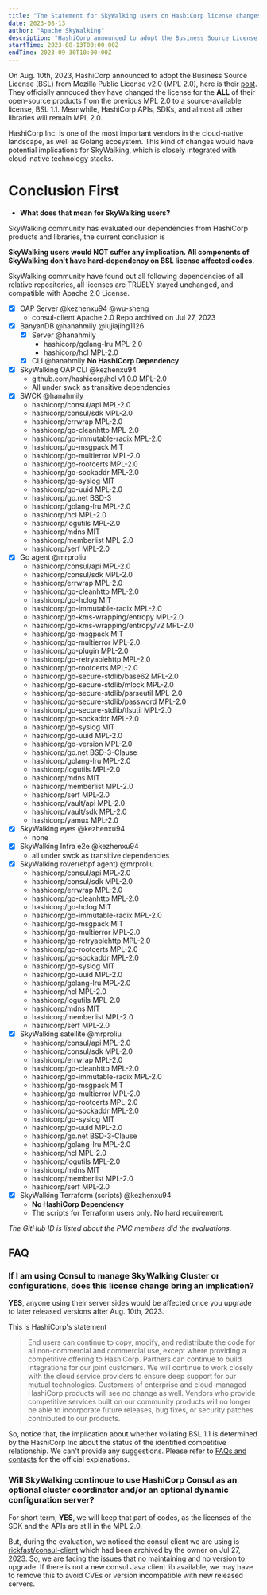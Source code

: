```yaml
---
title: "The Statement for SkyWalking users on HashiCorp license changes"
date: 2023-08-13
author: "Apache SkyWalking"
description: "HashiCorp announced to adopt the Business Source License from Mozilla Public License v2.0 (MPL 2.0). SkyWalking community posts the statement for our own users to explain the evaluation of the potential implications."
startTime: 2023-08-13T00:00:00Z
endTime: 2023-09-30T10:00:00Z
---
```


On Aug. 10th, 2023, HashiCorp announced to adopt the Business Source License (BSL) from Mozilla Public License v2.0 (MPL 2.0), here is their [post](https://www.hashicorp.com/blog/hashicorp-adopts-business-source-license). 
They officially annouced they have changed the license for the **ALL** of their open-source products from the previous MPL 2.0 to a source-available license, BSL 1.1. 
Meanwhile, HashiCorp APIs, SDKs, and almost all other libraries will remain MPL 2.0.

HashiCorp Inc. is one of the most important vendors in the cloud-native landscape, as well as Golang ecosystem. This kind of changes would have potential implications for 
SkyWalking, which is closely integrated with cloud-native technology stacks. 


# Conclusion First
- **What does that mean for SkyWalking users?**

SkyWalking community has evaluated our dependencies from HashiCorp products and libraries, the current conclusion is

**SkyWalking users would NOT suffer any implication. All components of SkyWalking don't have hard-dependency on BSL license affected codes.**

SkyWalking community have found out all following dependencies of all relative repositories, all licenses are TRUELY stayed unchanged, and compatible with Apache 2.0 License.

- [x] OAP Server @kezhenxu94 @wu-sheng 
  - consul-client Apache 2.0 Repo archived on Jul 27, 2023
- [x] BanyanDB @hanahmily @lujiajing1126 
   - [x] Server @hanahmily 
     - hashicorp/golang-lru MPL-2.0
     - hashicorp/hcl MPL-2.0
   - [x] CLI @hanahmily **No HashiCorp Dependency**
- [x] SkyWalking OAP CLI @kezhenxu94 
  - github.com/hashicorp/hcl v1.0.0 MPL-2.0
  - All under swck as transitive dependencies
- [x] SWCK @hanahmily
  - hashicorp/consul/api MPL-2.0
  - hashicorp/consul/sdk MPL-2.0
  - hashicorp/errwrap MPL-2.0
  - hashicorp/go-cleanhttp MPL-2.0
  - hashicorp/go-immutable-radix MPL-2.0
  - hashicorp/go-msgpack MIT
  - hashicorp/go-multierror MPL-2.0
  - hashicorp/go-rootcerts MPL-2.0
  - hashicorp/go-sockaddr MPL-2.0
  - hashicorp/go-syslog MIT
  - hashicorp/go-uuid MPL-2.0
  - hashicorp/go.net BSD-3
  - hashicorp/golang-lru MPL-2.0
  - hashicorp/hcl MPL-2.0
  - hashicorp/logutils MPL-2.0
  - hashicorp/mdns MIT
  - hashicorp/memberlist MPL-2.0
  - hashicorp/serf MPL-2.0
- [x] Go agent @mrproliu 
	- hashicorp/consul/api MPL-2.0
	- hashicorp/consul/sdk MPL-2.0
	- hashicorp/errwrap MPL-2.0
	- hashicorp/go-cleanhttp MPL-2.0
	- hashicorp/go-hclog MIT
	- hashicorp/go-immutable-radix MPL-2.0
	- hashicorp/go-kms-wrapping/entropy MPL-2.0
	- hashicorp/go-kms-wrapping/entropy/v2 MPL-2.0
	- hashicorp/go-msgpack MIT
	- hashicorp/go-multierror MPL-2.0
	- hashicorp/go-plugin MPL-2.0
	- hashicorp/go-retryablehttp MPL-2.0
	- hashicorp/go-rootcerts MPL-2.0
	- hashicorp/go-secure-stdlib/base62 MPL-2.0
	- hashicorp/go-secure-stdlib/mlock MPL-2.0
	- hashicorp/go-secure-stdlib/parseutil MPL-2.0
	- hashicorp/go-secure-stdlib/password MPL-2.0
	- hashicorp/go-secure-stdlib/tlsutil MPL-2.0
	- hashicorp/go-sockaddr MPL-2.0
	- hashicorp/go-syslog MIT
	- hashicorp/go-uuid MPL-2.0
	- hashicorp/go-version MPL-2.0
	- hashicorp/go.net BSD-3-Clause
	- hashicorp/golang-lru MPL-2.0
	- hashicorp/logutils MPL-2.0
	- hashicorp/mdns MIT
	- hashicorp/memberlist MPL-2.0
	- hashicorp/serf MPL-2.0
	- hashicorp/vault/api MPL-2.0
	- hashicorp/vault/sdk MPL-2.0
	- hashicorp/yamux MPL-2.0
- [x] SkyWalking eyes @kezhenxu94 
  - none
- [x] SkyWalking Infra e2e @kezhenxu94 
  - all under swck as transitive dependencies
- [x] SkyWalking rover(ebpf agent) @mrproliu 
	- hashicorp/consul/api MPL-2.0
	- hashicorp/consul/sdk MPL-2.0
	- hashicorp/errwrap MPL-2.0
	- hashicorp/go-cleanhttp MPL-2.0
	- hashicorp/go-hclog MIT
	- hashicorp/go-immutable-radix MPL-2.0
	- hashicorp/go-msgpack MIT
	- hashicorp/go-multierror MPL-2.0
	- hashicorp/go-retryablehttp MPL-2.0
	- hashicorp/go-rootcerts MPL-2.0
	- hashicorp/go-sockaddr MPL-2.0
	- hashicorp/go-syslog MIT
	- hashicorp/go-uuid MPL-2.0
	- hashicorp/golang-lru MPL-2.0
	- hashicorp/hcl MPL-2.0
	- hashicorp/logutils MPL-2.0
	- hashicorp/mdns MIT
	- hashicorp/memberlist MPL-2.0
	- hashicorp/serf MPL-2.0
- [x] SkyWalking satellite @mrproliu 
	- hashicorp/consul/api MPL-2.0
	- hashicorp/consul/sdk MPL-2.0
	- hashicorp/errwrap MPL-2.0
	- hashicorp/go-cleanhttp MPL-2.0
	- hashicorp/go-immutable-radix MPL-2.0
	- hashicorp/go-msgpack MIT
	- hashicorp/go-multierror MPL-2.0
	- hashicorp/go-rootcerts MPL-2.0
	- hashicorp/go-sockaddr MPL-2.0
	- hashicorp/go-syslog MIT
	- hashicorp/go-uuid MPL-2.0
	- hashicorp/go.net BSD-3-Clause
	- hashicorp/golang-lru MPL-2.0
	- hashicorp/hcl MPL-2.0
	- hashicorp/logutils MPL-2.0
	- hashicorp/mdns MIT
	- hashicorp/memberlist MPL-2.0
	- hashicorp/serf MPL-2.0
- [x] SkyWalking Terraform (scripts) @kezhenxu94 
   - **No HashiCorp Dependency**
   - The scripts for Terraform users only. No hard requirement.

_The GitHub ID is listed about the PMC members did the evaluations._

## FAQ
### If I am using Consul to manage SkyWalking Cluster or configurations, does this license change bring an implication?

**YES**, anyone using their server sides would be affected once you upgrade to later released versions after Aug. 10th, 2023.

This is HashiCorp's statement
> End users can continue to copy, modify, and redistribute the code for all non-commercial and commercial use, except where providing a competitive offering to HashiCorp. Partners can continue to build integrations for our joint customers. We will continue to work closely with the cloud service providers to ensure deep support for our mutual technologies. Customers of enterprise and cloud-managed HashiCorp products will see no change as well.
Vendors who provide competitive services built on our community products will no longer be able to incorporate future releases, bug fixes, or security patches contributed to our products.

So, notice that, the implication about whether voilating BSL 1.1 is determined by the HashiCorp Inc about the status of the identified competitive relationship. We can't provide any suggestions.
Please refer to [FAQs and contacts](https://www.hashicorp.com/license-faq) for the official explanations.


### Will SkyWalking continoue to use HashiCorp Consul as an optional cluster coordinator and/or an optional dynamic configuration server?

For short term, **YES**, we will keep that part of codes, as the licenses of the SDK and the APIs are still in the MPL 2.0.

But, during the evaluation, we noticed the consul client we are using is [rickfast/consul-client](https://github.com/rickfast/consul-client) which had been archived by the owner on Jul 27, 2023. So, we are facing the issues that no maintaining and no version to upgrade.
If there is not a new consul Java client lib available, we may have to remove this to avoid CVEs or version incompatible with new released servers.